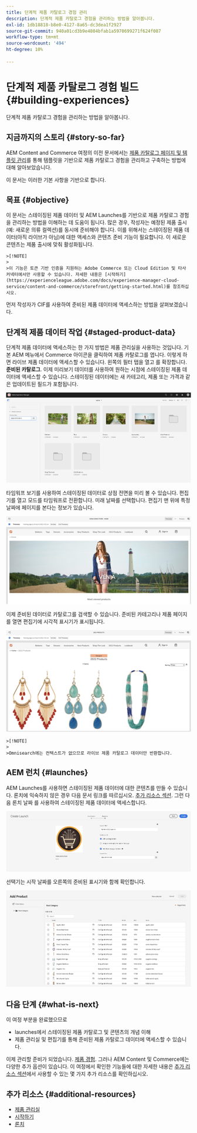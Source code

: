 ```yaml
---
title: 단계적 제품 카탈로그 경험 관리
description: 단계적 제품 카탈로그 경험을 관리하는 방법을 알아봅니다.
exl-id: 1db18818-b8e0-4127-8a65-dc3dea1f2927
source-git-commit: 940a01cd3b9e4804bfab1a5970699271f624f087
workflow-type: tm+mt
source-wordcount: '494'
ht-degree: 10%

---
```


# 단계적 제품 카탈로그 경험 빌드 {#building-experiences}

단계적 제품 카탈로그 경험을 관리하는 방법을 알아봅니다.

## 지금까지의 스토리 {#story-so-far}

AEM Content and Commerce 여정의 이전 문서에서는 [제품 카탈로그 페이지 및 템플릿 관리](catalog-templates.md)를 통해 템플릿을 기반으로 제품 카탈로그 경험을 관리하고 구축하는 방법에 대해 알아보았습니다.

이 문서는 이러한 기본 사항을 기반으로 합니다.

## 목표 {#objective}

이 문서는 스테이징된 제품 데이터 및 AEM Launches를 기반으로 제품 카탈로그 경험을 관리하는 방법을 이해하는 데 도움이 됩니다. 많은 경우, 작성자는 예정된 제품 출시(예: 새로운 의류 컬렉션)를 동시에 준비해야 합니다. 이를 위해서는 스테이징된 제품 데이터(아직 라이브가 아님)에 대한 액세스와 콘텐츠 준비 기능이 필요합니다. 이 새로운 콘텐츠는 제품 출시에 맞춰 활성화됩니다.

    >[!NOTE]
    >
    >이 기능은 토큰 기반 인증을 지원하는 Adobe Commerce 또는 Cloud Edition 및 타사 커넥터에서만 사용할 수 있습니다. 자세한 내용은 [시작하기](https://experienceleague.adobe.com/docs/experience-manager-cloud-service/content-and-commerce/storefront/getting-started.html)를 참조하십시오.

먼저 작성자가 CIF를 사용하여 준비된 제품 데이터에 액세스하는 방법을 살펴보겠습니다.

## 단계적 제품 데이터 작업 {#staged-product-data}

단계적 제품 데이터에 액세스하는 한 가지 방법은 제품 관리실을 사용하는 것입니다. 기본 AEM 메뉴에서 Commerce 아이콘을 클릭하여 제품 카탈로그를 엽니다. 이렇게 하면 라이브 제품 데이터에 액세스할 수 있습니다. 왼쪽의 필터 탭을 열고 를 확장합니다. **준비된 카탈로그**. 이제 미리보기 데이터를 사용하여 원하는 시점에 스테이징된 제품 데이터에 액세스할 수 있습니다. 스테이징된 데이터에는 새 카테고리, 제품 또는 가격과 같은 업데이트된 필드가 포함됩니다.

![무대 조종석](assets/staged-cockpit.png)

타임워프 보기를 사용하여 스테이징된 데이터로 상점 전면을 미리 볼 수 있습니다. 편집기를 열고 모드를 타임워프로 전환합니다. 미래 날짜를 선택합니다. 편집기 맨 위에 특정 날짜에 페이지를 본다는 정보가 있습니다.

![스테이지 타임워프](assets/staged-timewarp.png)

이제 준비된 데이터로 카탈로그를 검색할 수 있습니다. 준비된 카테고리나 제품 페이지를 열면 편집기에 시각적 표시기가 표시됩니다.

![스테이지](assets/staged-plp.png)

    >[!NOTE]
    >
    >Omnisearch에는 컨텍스트가 없으므로 라이브 제품 카탈로그 데이터만 반환합니다.

## AEM 런치 {#launches}

AEM Launches를 사용하면 스테이징된 제품 데이터에 대한 콘텐츠를 만들 수 있습니다. 론치에 익숙하지 않은 경우 다음 문서 링크를 따르십시오. [추가 리소스 섹션](#additional-resources). 그런 다음 론치 날짜 를 사용하여 스테이징된 제품 데이터에 액세스합니다.

![스테이지 실행](assets/staged-launch.png)

선택기는 시작 날짜를 오른쪽의 준비된 표시기와 함께 확인합니다.

![스테이지 선택기](assets/staged-picker.png)

## 다음 단계 {#what-is-next}

이 여정 부분을 완료했으므로

* launches에서 스테이징된 제품 카탈로그 및 콘텐츠의 개념 이해
* 제품 관리실 및 편집기를 통해 준비된 제품 카탈로그 데이터에 액세스할 수 있습니다.

이제 관리할 준비가 되었습니다. [제품 경험](product-experience-management.md). 그러나 AEM Content 및 Commerce에는 다양한 추가 옵션이 있습니다. 이 여정에서 확인한 기능들에 대한 자세한 내용은 [추가 리소스 섹션](#additional-resources)에서 사용할 수 있는 몇 가지 추가 리소스를 확인하십시오.

## 추가 리소스 {#additional-resources}

* [제품 관리실](/help/commerce-cloud/authoring/product-cockpit.md)
* [시작하기](/help/commerce-cloud/getting-started.md)
* [론치](/help/sites-cloud/authoring/launches/overview.md)

